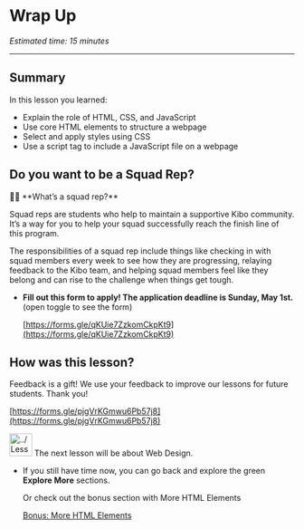 # Wrap Up

*Estimated time: 15 minutes*

---

## Summary

In this lesson you learned:

- Explain the role of HTML, CSS, and JavaScript
- Use core HTML elements to structure a webpage
- Select and apply styles using CSS
- Use a script tag to include a JavaScript file on a webpage

## Do you want to be a Squad Rep?

<aside>
🙋🏿 **What’s a squad rep?**    

Squad reps are students who help to maintain a supportive Kibo community. It’s a way for you to help your squad successfully reach the finish line of this program.

The responsibilities of a squad rep include things like checking in with squad members every week to see how they are progressing, relaying feedback to the Kibo team, and helping squad members feel like they belong and can rise to the challenge when things get tough.

</aside>

- **Fill out this form to apply! The application deadline is Sunday, May 1st.** (open toggle to see the form)
    
    [https://forms.gle/qKUie7ZzkomCkpKt9](https://forms.gle/qKUie7ZzkomCkpKt9)
    

## How was this lesson?

Feedback is a gift! We use your feedback to improve our lessons for future students. Thank you!

[https://forms.gle/pjgVrKGmwu6Pb57j8](https://forms.gle/pjgVrKGmwu6Pb57j8)

<aside>
<img src="../Lesson%200%20Learning%20With%20Kibo%206427d2f5f1ae4576a3b083dd8476d915/man-in-hike.png" alt="../Lesson%200%20Learning%20With%20Kibo%206427d2f5f1ae4576a3b083dd8476d915/man-in-hike.png" width="40px" /> The next lesson will be about Web Design.

</aside>

- If you still have time now, you can go back and explore the green **Explore More** sections.
    
    Or check out the bonus section with More HTML Elements
    
    [Bonus: More HTML Elements](/web-foundations-april-2022/week-1-foundations/bonus-more-html-elements.md)